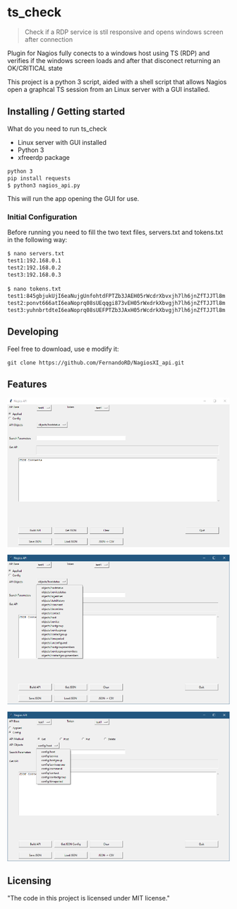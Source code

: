 # ts_check

> Check if a RDP service is stil responsive and opens windows screen after connection

 Plugin for Nagios fully conects to a windows host using TS (RDP) and verifies if the windows screen loads and after that disconect returning an OK/CRITICAL state
 
This project is a python 3 script, aided with a shell script that allows Nagios open a graphcal TS session from an Linux server with a GUI installed.

## Installing / Getting started

What do you need to run ts_check
* Linux server with GUI installed
* Python 3
* xfreerdp package


```shell
python 3
pip install requests
$ python3 nagios_api.py
```

This will run the app opening the GUI for use.

### Initial Configuration

Before running you need to fill the two text files, servers.txt and tokens.txt in the following way:

```shell
$ nano servers.txt
test1:192.168.0.1
test2:192.168.0.2
test3:192.168.0.3

$ nano tokens.txt
test1:845gbjukUjI6eaNujgUnfohtdFPTZb3JAEH05rWcdrXbvxjh7lh6jnZfTJJTl8m
test2:ponvt666atI6eaNoprq08sUEqqgi873vEH05rWxdrkXbvgjh7lh6jnZfTJJTl8m
test3:yuhnbrtdteI6eaNoprq08sUEFPTZb3JAxH05rWcdrkXbvgjh7lh6jnZfTJJTl8m
```

## Developing

Feel free to download, use e modify it:

```shell
git clone https://github.com/FernandoRD/NagiosXI_api.git
```

## Features

![Screenshot 1](https://github.com/FernandoRD/NagiosXI_api/blob/main/Screen1.png)

![Screenshot 2](https://github.com/FernandoRD/NagiosXI_api/blob/main/Screen2.png)

![Screenshot 3](https://github.com/FernandoRD/NagiosXI_api/blob/main/Screen3.png)

## Licensing

"The code in this project is licensed under MIT license."

